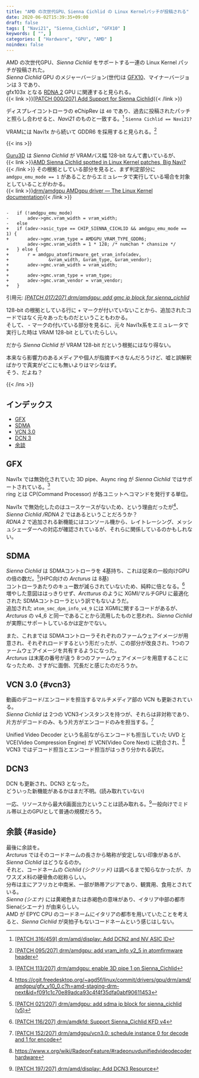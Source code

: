 ```yaml
---
title: "AMD の次世代GPU、Sienna Cichlid の Linux Kernelパッチが投稿される"
date: 2020-06-02T15:39:35+09:00
draft: false
tags: [ "Navi21", "Sienna_Cichlid", "GFX10" ]
keywords: [ "", ]
categories: [ "Hardware", "GPU", "AMD" ]
noindex: false
---
```


AMD の次世代GPU、*Sienna Cichlid* をサポートする一連の Linux Kernel パッチが投稿された。  
*Sienna Cichlid* GPU のメジャーバージョン(世代)は [GFX10](/tags/gfx10)、マイナーバージョンは 3 であり、  
gfx103x となる [RDNA 2](/tags/rdna_2) GPU に関連すると見られる。  
{{< link >}}[[PATCH 000/207] Add Support for Sienna Cichlid](https://lists.freedesktop.org/archives/amd-gfx/2020-June/049968.html){{< /link >}}

ディスプレイコントローラの eChipRev は `40` であり、過去に投稿されたパッチと照らし合わせると、*Navi21* のものと一致する。[^3] `Sienna Cichlid == Navi21?`

[^3]: [[PATCH 316/459] drm/amd/display: Add DCN2 and NV ASIC ID](https://lists.freedesktop.org/archives/amd-gfx/2019-June/035497.html)

VRAMには Navi1x から続いて GDDR6 を採用すると見られる。[^11]  

{{< ins >}}

[Guru3D](https://www.guru3d.com) は *Sienna Cichlid* が VRAMバス幅 128-bit なんて書いているが、  
{{< link >}}[AMD Sienna Cichlid spotted in Linux Kernel patches, Big Navi?](https://www.guru3d.com/news-story/amd-sienna-cichlid-spotted-in-linux-kernel-patchesbig-navi.html){{< /link >}}
その根拠としている部分を見ると、まず判定部分に `amdgpu_emu_mode == 1` があることからエミュレータで実行している場合を対象としていることがわかる。  
{{< link >}}[drm/amdgpu AMDgpu driver — The Linux Kernel documentation](https://www.kernel.org/doc/html/latest/gpu/amdgpu.html){{< /link >}}

```

-	if (!amdgpu_emu_mode)
-		adev->gmc.vram_width = vram_width;
-	else
+	if (adev->asic_type == CHIP_SIENNA_CICHLID && amdgpu_emu_mode == 1) {
+		adev->gmc.vram_type = AMDGPU_VRAM_TYPE_GDDR6;
 		adev->gmc.vram_width = 1 * 128; /* numchan * chansize */
+	} else {
+		r = amdgpu_atomfirmware_get_vram_info(adev,
+				&vram_width, &vram_type, &vram_vendor);
+		adev->gmc.vram_width = vram_width;
+
+		adev->gmc.vram_type = vram_type;
+		adev->gmc.vram_vendor = vram_vendor;
+	}

```
引用元: <cite>[[PATCH 017/207] drm/amdgpu: add gmc ip block for sienna_cichlid](https://lists.freedesktop.org/archives/amd-gfx/2020-June/049981.html)</cite>

128-bit の根拠としている行に + マークが付いていないことから、追加されたコードではなく元々あったものだということもわかる。  
そして、 - マークの付いている部分を見るに、元々 Navi1x系をエミュレータで実行した時は VRAM 128-bit としていたらしい。  

だから *Sienna Cichlid* が VRAM 128-bit だという根拠にはなり得ない。  

本来なら影響力のあるメディアや個人が指摘すべきなんだろうけど、嘘と誤解釈ばかりで真実がどこにも無いよりはマシなはず。  
<span class="hide">そう、だよね？</span>

{{< /ins >}}

[^11]: [[PATCH 095/207] drm/amdgpu: add vram_info v2_5 in atomfirmware header](https://lists.freedesktop.org/archives/amd-gfx/2020-June/050059.html)

## インデックス

   * [GFX](#gfx)
   * [SDMA](#sdma)
   * [VCN 3.0](#vcn3)
   * [DCN 3](#dcn3)
   * [余談](#aside)

## GFX
Navi1x では無効化されていた 3D pipe、Async ring が *Sienna Cichlid* ではサポートされている。[^8]  
ring とは CP(Command Processor) が各ユニットへコマンドを発行する単位。  

[^8]: [[PATCH 113/207] drm/amdgpu: enable 3D pipe 1 on Sienna_Cichlid](https://lists.freedesktop.org/archives/amd-gfx/2020-June/050077.html)

Navi1x で無効化したのはユースケースがないため、という理由だったが[^9]、*Sienna Cichlid /RDNA 2* ではあるということだろうか？  
*RDNA 2* で追加される新機能にはコンソール機から、レイトレーシング、メッシュシェーダーへの対応が確認されているが、それらに関係しているのかもしれない。  

[^9]: <https://cgit.freedesktop.org/~agd5f/linux/commit/drivers/gpu/drm/amd/amdgpu/gfx_v10_0.c?h=amd-staging-drm-next&id=f091c1c70e89adca93c4f4f35dfa0abf90611453>

## SDMA
*Sienna Cichlid* は SDMAコントローラを 4基持ち、これは従来の一般向けGPUの倍の数だ。[^5]\(HPC向けの *Arcturus* は 8基)  
コントローラあたりのキュー数が減らされていないため、純粋に倍となる。[^7]  
増やした意図ははっきりせず、*Arctturus* のように XGMI/マルチGPU に最適化された SDMAコントローラという訳でもないようだ。  
追加された `atom_smc_dpm_info_v4_9` には XGMIに関するコードがあるが、*Arcturus* の v4_6 と同一であることから流用したものと思われ、*Sienna Cichlid* が実際にサポートしているかは定かでない。  

また、これまでは SDMAコントローラそれぞれのファームウェアイメージが用意され、それぞれロードするという形だったが、この部分が改良され、1つのファームウェアイメージを共有するようになった。  
*Arcturus* は末尾の番号が違う 8つのファームウェアイメージを用意することになったため、さすがに面倒、冗長だと感じたのだろうか。  

[^5]: [[PATCH 021/207] drm/amdgpu: add sdma ip block for sienna_cichlid (v5)](https://lists.freedesktop.org/archives/amd-gfx/2020-June/049985.html)
[^6]: [[PATCH 049/207] drm/amdgpu: update SDMA 5.2 microcode init](https://lists.freedesktop.org/archives/amd-gfx/2020-June/050013.html)
[^7]: [[PATCH 116/207] drm/amdkfd: Support Sienna_Cichlid KFD v4](https://lists.freedesktop.org/archives/amd-gfx/2020-June/050080.html)

## VCN 3.0 {#vcn3}
動画のデコード/エンコードを担当するマルチメディア部の VCN も更新されている。  
*Sienna Cichlid* は 2つの VCN3インスタンスを持つが、それらは非対称であり、片方がデコードのみ、もう片方がエンコードのみを担当する。[^1]  

[^1]: [[PATCH 152/207] drm/amdgpu/vcn3.0: schedule instance 0 for decode and 1 for encode](https://lists.freedesktop.org/archives/amd-gfx/2020-June/050116.html)

Unified Video Decoder という名前ながらエンコードも担当していた UVD と VCE(Video Compression Engine) が VCN(Video Core Next) に統合され、[^2]  
VCN3 ではデコード担当とエンコード担当がはっきり分かれる訳だ。  

[^2]: <https://www.x.org/wiki/RadeonFeature/#radeonuvdunifiedvideodecoderhardware>

## DCN3
DCN も更新され、DCN3 となった。  
どういった新機能があるかはまだ不明。(読み取れていない)  

一応、リソースから最大6画面出力ということは読み取れる。[^10]一般向けでミドル帯以上のGPUとして普通の規模だろう。  

[^10]: [[PATCH 197/207] drm/amd/display: Add DCN3 Resource](https://lists.freedesktop.org/archives/amd-gfx/2020-June/050165.html)

## 余談 {#aside}
最後に余談を。  
*Arcturus* ではそのコードネームの長さから略称が安定しない印象があるが、*Sienna Cichlid* はどうなるのか。  
それと、コードネームの *Cichlid (シクリッド)* は調べるまで知らなかったが、カワスズメ科の硬骨魚の総称らしい。  
分布は主にアフリカと中南米、一部が熱帯アジアであり、観賞用、食用とされている。  
*Sienna (シエナ)* には黄褐色または赤褐色の意味があり、イタリア中部の都市 Siena(シエーナ) が由来らしい。  
AMD が EPYC CPU のコードネームにイタリアの都市を用いていたことを考えると、*Sienna Cichlid* が突拍子もないコードネームという感じはしない。  
